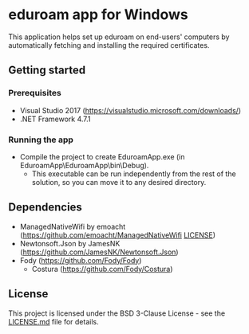 # eduroam app for Windows

This application helps set up eduroam on end-users' computers by automatically fetching and installing the required certificates.

## Getting started

### Prerequisites

 * Visual Studio 2017 (https://visualstudio.microsoft.com/downloads/)
 * .NET Framework 4.7.1
 
### Running the app

 * Compile the project to create EduroamApp.exe (in EduroamApp\EduroamApp\bin\Debug). 
	* This executable can be run independently from the rest of the solution, so you can move it to any desired directory.

## Dependencies

 * ManagedNativeWifi by emoacht (https://github.com/emoacht/ManagedNativeWifi [LICENSE](Licenses/ManagedNativeWifi_LICENSE.md))
 * Newtonsoft.Json by JamesNK (https://github.com/JamesNK/Newtonsoft.Json)
 * Fody (https://github.com/Fody/Fody)
	* Costura (https://github.com/Fody/Costura)

## License

This project is licensed under the BSD 3-Clause License - see the [LICENSE.md](LICENSE.md) file for details.